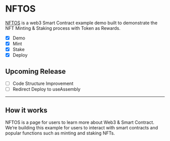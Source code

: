 # NFTOS

[NFTOS](https://nftos.vercel.app/) is a web3 Smart Contract example demo built to demonstrate the NFT Minting & Staking process with Token as Rewards.

- [x] Demo
- [x] Mint
- [x] Stake
- [x] Deploy

## Upcoming Release

- [ ] Code Structure Improvement
- [ ] Redirect Deploy to useAssembly
---

## How it works

NFTOS is a page for users to learn more about Web3 & Smart Contract. We’re building this example for users to interact with smart contracts and popular functions such as minting and staking NFTs.

